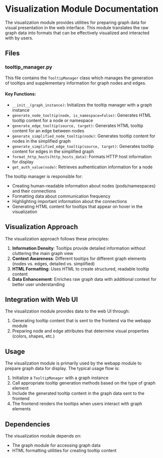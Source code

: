 # Visualization Module Documentation

The visualization module provides utilities for preparing graph data for visual presentation in the web interface. This module translates the raw graph data into formats that can be effectively visualized and interacted with by users.

## Files

### tooltip_manager.py

This file contains the `TooltipManager` class which manages the generation of tooltips and supplementary information for graph nodes and edges.

#### Key Functions:

- `__init__(graph_instance)`: Initializes the tooltip manager with a graph instance
- `generate_node_tooltip(node, is_namespace=False)`: Generates HTML tooltip content for a node or namespace
- `generate_edge_tooltip(source, target)`: Generates HTML tooltip content for an edge between nodes
- `generate_simplified_node_tooltip(node)`: Generates tooltip content for nodes in the simplified graph
- `generate_simplified_edge_tooltip(source, target)`: Generates tooltip content for edges in the simplified graph
- `format_http_hosts(http_hosts_data)`: Formats HTTP host information for display
- `get_auth_value(node)`: Retrieves authentication information for a node

The tooltip manager is responsible for:
- Creating human-readable information about nodes (pods/namespaces) and their connections
- Formatting data about communication frequency
- Highlighting important information about the connections
- Generating HTML content for tooltips that appear on hover in the visualization

## Visualization Approach

The visualization approach follows these principles:

1. **Information Density**: Tooltips provide detailed information without cluttering the main graph view
2. **Context Awareness**: Different tooltips for different graph elements (nodes vs. edges, detailed vs. simplified)
3. **HTML Formatting**: Uses HTML to create structured, readable tooltip content
4. **Data Enhancement**: Enriches raw graph data with additional context for better user understanding

## Integration with Web UI

The visualization module provides data to the web UI through:
1. Generating tooltip content that is sent to the frontend via the webapp module
2. Preparing node and edge attributes that determine visual properties (colors, shapes, etc.)

## Usage

The visualization module is primarily used by the webapp module to prepare graph data for display. The typical usage flow is:

1. Initialize a `TooltipManager` with a graph instance
2. Call appropriate tooltip generation methods based on the type of graph element
3. Include the generated tooltip content in the graph data sent to the frontend
4. The frontend renders the tooltips when users interact with graph elements

## Dependencies

The visualization module depends on:
- The graph module for accessing graph data
- HTML formatting utilities for creating tooltip content 